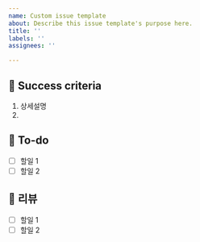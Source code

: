 ```yaml
---
name: Custom issue template
about: Describe this issue template's purpose here.
title: ''
labels: ''
assignees: ''

---
```


## 🐶 Success criteria 
<!-- 이슈를 더 설명해주세요. 글/사진/그림/흐름도 모두 가능합니다. -->
1. 상세설명
2. 

## 🐾 To-do
<!-- 할일은 다시 이슈로 변환해 관리할 수 있습니다. -->
- [ ] 할일 1
- [ ] 할일 2

## 🎸 리뷰
- [ ] 할일 1
- [ ] 할일 2

